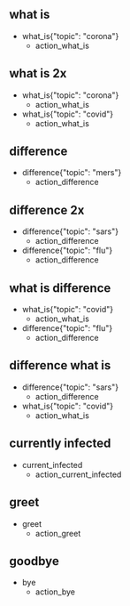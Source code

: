 ## what is
* what_is{"topic": "corona"}
    - action_what_is

## what is 2x
* what_is{"topic": "corona"}
    - action_what_is
* what_is{"topic": "covid"}
    - action_what_is


## difference
* difference{"topic": "mers"}
    - action_difference
    
## difference 2x
* difference{"topic": "sars"}
    - action_difference
* difference{"topic": "flu"}
    - action_difference
    
## what is difference
* what_is{"topic": "covid"}
    - action_what_is
* difference{"topic": "flu"}
    - action_difference
    

## difference what is
* difference{"topic": "sars"}
    - action_difference
* what_is{"topic": "covid"}
    - action_what_is


## currently infected
* current_infected
    - action_current_infected
    
## greet
* greet
    - action_greet
    
## goodbye
* bye
    - action_bye